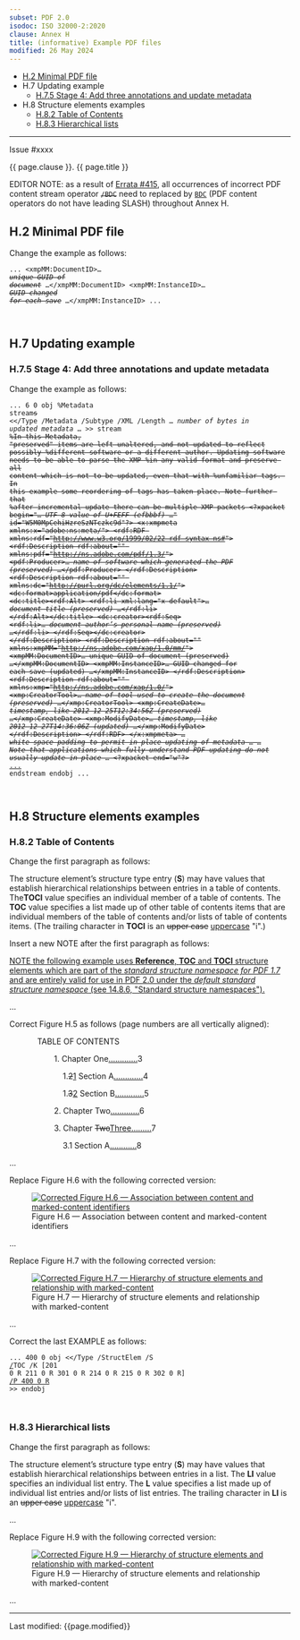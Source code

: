```yaml
---
subset: PDF 2.0
isodoc: ISO 32000-2:2020
clause: Annex H
title: (informative) Example PDF files
modified: 26 May 2024
---
```


<ul class="noprint">
  <li><a href="#HH.2">H.2 Minimal PDF file</a>
  </li>
  <li>H.7 Updating example
    <ul>
      <li><a href="#HH.7.5">H.7.5 Stage 4: Add three annotations and update metadata</a>
      </li>
    </ul>
  </li>
  <li>H.8 Structure elements examples
    <ul>
      <li><a href="#HH.8.2">H.8.2 Table of Contents</a>
      </li>
      <li><a href="#HH.8.3">H.8.3 Hierarchical lists</a>
      </li>
    </ul>
  </li>
</ul>
<hr>

<link rel="stylesheet" href="../assets/iso-style.css">
<div class="isostyle">
<div class="fixedpopup" id="issuelink">
    Issue #xxxx
</div>

<p class="fake-h1">{{ page.clause }}. {{ page.title }}</p>

<p class="editornote">EDITOR NOTE: as a result of <a href="https://github.com/pdf-association/pdf-issues/issues/415">Errata #415</a>, all occurrences of incorrect PDF content stream operator <del onMouseEnter="mouseEnter(this)" data-issue="415"><code>/BDC</code></del> need to replaced by <ins onMouseEnter="mouseEnter(this)" data-issue="415"><code>BDC</code></ins> (PDF content operators do not have leading SLASH) throughout Annex H.</p>

<h2 id="HH.2">H.2 Minimal PDF file</h2>

<p class="location">Change the example as follows:</p>

<code>...
            &lt;xmpMM:DocumentID&gt;… <del onMouseEnter="mouseEnter(this)" data-issue="402"><i>unique GUID of document</i></del> …&lt;/xmpMM:DocumentID&gt;
            &lt;xmpMM:InstanceID&gt;… <del onMouseEnter="mouseEnter(this)" data-issue="402"><i>GUID changed for each save</i></del> …&lt;/xmpMM:InstanceID&gt;
...

</code>

<h2 id="HH.7">H.7 Updating example</h2>

<h3 id="HH.7.5">H.7.5 Stage 4: Add three annotations and update metadata</h3>

<p class="location">Change the example as follows:</p>

<code>...
6 0 obj                                         %Metadata stream<del onMouseEnter="mouseEnter(this)" data-issue="402">s</del>
      &lt;&lt;/Type /Metadata
          /Subtype /XML
          /Length … <i>number of bytes in updated metadata</i> …
      &gt;&gt;
stream
<del onMouseEnter="mouseEnter(this)" data-issue="402">%In this Metadata, "preserved" items are left unaltered, and not updated to reflect possibly
%different software or a different author. Updating software needs to be able to parse the XMP
%in any valid format and preserve all content which is not to be updated, even that with
%unfamiliar tags. In this example some reordering of tags has taken place. Note further that
%after incremental update there can be multiple XMP packets
&lt;?xpacket begin="… <i>UTF-8 value of U+FEFF (efbbbf)</i> …" id="W5M0MpCehiHzreSzNTczkc9d"?&gt;
&lt;x:xmpmeta xmlns:x="adobe:ns:meta/"&gt;
&lt;rdf:RDF xmlns:rdf="http://www.w3.org/1999/02/22-rdf-syntax-ns#"&gt;
&lt;rdf:Description rdf:about="" xmlns:pdf="http://ns.adobe.com/pdf/1.3/"&gt;
&lt;pdf:Producer>… <i>name of software which generated the PDF (preserved)</i> …&lt;/pdf:Producer&gt;
&lt;/rdf:Description&gt;
&lt;rdf:Description rdf:about="" xmlns:dc="http://purl.org/dc/elements/1.1/"&gt;
&lt;dc:format&gt;application/pdf&lt;/dc:format&gt;
&lt;dc:title&gt;&lt;rdf:Alt&gt;
&lt;rdf:li xml:lang="x-default"&gt;… <i>document title (preserved)</i> …&lt;/rdf:li&gt;
&lt;/rdf:Alt&gt;&lt;/dc:title&gt;
&lt;dc:creator&gt;&lt;rdf:Seq&gt;
&lt;rdf:li&gt;… <i>document author’s personal name (preserved)</i> …&lt;/rdf:li&gt;
&lt;/rdf:Seq&gt;&lt;/dc:creator&gt;
&lt;/rdf:Description&gt;
&lt;rdf:Description rdf:about="" xmlns:xmpMM="http://ns.adobe.com/xap/1.0/mm/"&gt;
&lt;xmpMM:DocumentID>… unique GUID of document (preserved) …&lt;/xmpMM:DocumentID&gt;
&lt;xmpMM:InstanceID>… GUID changed for each save (updated) …&lt;/xmpMM:InstanceID&gt;
&lt;/rdf:Description&gt;
&lt;rdf:Description rdf:about="" xmlns:xmp="http://ns.adobe.com/xap/1.0/"&gt;
&lt;xmp:CreatorTool&gt;… <i>name of tool used to create the document (preserved)</i> …&lt;/xmp:CreatorTool&gt;
&lt;xmp:CreateDate&gt;… <i>timestamp, like 2012-12-25T12:34:56Z (preserved)</i> …&lt;/xmp:CreateDate&gt;
&lt;xmp:ModifyDate&gt;… <i>timestamp, like 2012-12-27T14:36:06Z (updated)</i> …&lt;/xmp:ModifyDate&gt;
&lt;/rdf:Description&gt;
&lt;/rdf:RDF&gt;
&lt;/x:xmpmeta&gt;
… <i>white-space padding to permit in-place updating of metadata</i> …
… <i>Note that applications which fully understand PDF updating do not usually update in-place</i> …
&lt;?xpacket end="w"?&gt;</del>
<ins onMouseEnter="mouseEnter(this)" data-issue="402">...</ins>
endstream
endobj
...

</code>

<h2 id="HH.8">H.8 Structure elements examples</h2>

<h3 id="HH.8.2">H.8.2 Table of Contents</h3>

<p class="location">Change the first paragraph as follows:</p>

<p>
The structure element’s structure type entry (<b>S</b>) may have values that establish hierarchical relationships between entries in a table of contents. The<b>TOCI</b> value specifies an individual member of a table of contents. The <b>TOC</b> value specifies a list made up of other table of contents items that are individual members of the table of contents and/or lists of table of contents items. (The trailing character in <b>TOCI</b> is an <del onMouseEnter="mouseEnter(this)" data-issue="75" data-iso="approved">upper case</del> <ins onMouseEnter="mouseEnter(this)" data-issue="75" data-iso="approved">uppercase</ins> "i".)
</p>

<p class="location">Insert a new NOTE after the first paragraph as follows:</p>

<p class="hangingindent">
<ins onMouseEnter="mouseEnter(this)" data-issue="62" data-iso="approved">NOTE the following example uses <b>Reference</b>, <b>TOC</b> and <b>TOCI</b> structure elements which are
part of the <i>standard structure namespace for PDF 1.7</i> and are entirely valid for use in PDF 2.0 under the <i>default standard structure namespace</i>
(see 14.8.6, "Standard structure namespaces").</ins>
</p>

<p>...</p>

<p class="location">Correct Figure H.5 as follows (page numbers are all vertically aligned):</p>

<p style="margin-left: 50px">TABLE OF CONTENTS</p>
<p style="margin-left: 80px">1. Chapter One<ins onMouseEnter="mouseEnter(this)" data-issue="419">.............</ins>3</p>
<p style="margin-left: 80px">&nbsp;&nbsp;&nbsp;&nbsp;1.<del onMouseEnter="mouseEnter(this)" data-issue="419">2</del><ins onMouseEnter="mouseEnter(this)" data-issue="419">1</ins> Section A<ins>.............</ins>4</p>
<p style="margin-left: 80px">&nbsp;&nbsp;&nbsp;&nbsp;1.<del onMouseEnter="mouseEnter(this)" data-issue="419">3</del><ins onMouseEnter="mouseEnter(this)" data-issue="419">2</ins> Section B<ins onMouseEnter="mouseEnter(this)" data-issue="419">.............</ins>5</p>
<p style="margin-left: 80px">2. Chapter Two<ins onMouseEnter="mouseEnter(this)" data-issue="419">.............</ins>6</p>
<p style="margin-left: 80px">3. Chapter <del onMouseEnter="mouseEnter(this)" data-issue="419">Two</del><ins onMouseEnter="mouseEnter(this)" data-issue="419">Three.........</ins>7</p> 
<p style="margin-left: 80px">&nbsp;&nbsp;&nbsp;&nbsp;3.1 Section A<ins onMouseEnter="mouseEnter(this)" data-issue="419">............</ins>8</p>

<p>...</p>

<p class="location">Replace Figure H.6 with the following corrected version:</p>

<figure>
  <ins onMouseEnter="mouseEnter(this)" data-issue="415">
    <img src="Figure H.6.svg" alt="Corrected Figure H.6 — Association between content and marked-content identifiers">
  </ins>
  <figcaption>Figure H.6 — Association between content and marked-content identifiers</figcaption>
</figure>

<p>...</p>

<p class="location">Replace Figure H.7 with the following corrected version:</p>

<figure>
  <ins onMouseEnter="mouseEnter(this)" data-issue="418">
    <img src="Figure H.7.svg" alt="Corrected Figure H.7 — Hierarchy of structure elements and relationship with marked-content">
  </ins>
  <figcaption>Figure H.7 — Hierarchy of structure elements and relationship with marked-content</figcaption>
</figure>

<p>...</p>

<p class="location">Correct the last EXAMPLE as follows:</p>

<code>...
400 0 obj
    &lt;&lt;/Type /StructElem
       /S <ins onMouseEnter="mouseEnter(this)" data-issue="425">/</ins>TOC
       /K [201 0 R 211 0 R 301 0 R 214 0 R 215 0 R 302 0 R]
       <ins onMouseEnter="mouseEnter(this)" data-issue="425">/P 400 0 R</ins>
    &gt;&gt;
endobj

</code>

<h3 id="HH.8.3">H.8.3 Hierarchical lists</h3>

<p class="location">Change the first paragraph as follows:</p>

<p>
The structure element’s structure type entry (<b>S</b>) may have values that establish hierarchical relationships between entries in a list. The <b>LI</b> value specifies an individual list entry. The <b>L</b> value specifies a list made up of individual list entries and/or lists of list entries. The trailing character in <b>LI</b> is an <del onMouseEnter="mouseEnter(this)" data-issue="75" data-iso="approved">upper case</del> <ins onMouseEnter="mouseEnter(this)" data-issue="75" data-iso="approved">uppercase</ins> "i".
</p>

<p>...</p>

<p class="location">Replace Figure H.9 with the following corrected version:</p>

<figure>
  <ins onMouseEnter="mouseEnter(this)" data-issue="418">
    <img src="Figure H.9.svg" alt="Corrected Figure H.9 — Hierarchy of structure elements and relationship with marked-content">
  </ins>
  <figcaption>Figure H.9 — Hierarchy of structure elements and relationship with marked-content</figcaption>
</figure>

<p>...</p>

</div>


<hr>
<p class="footnote">Last modified: {{page.modified}}</p>
